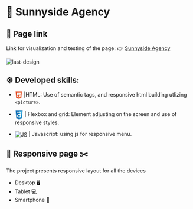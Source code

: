 # 🚀 Sunnyside Agency

<h2>🔗 Page link</h2>
<p>Link for visualization and testing of the page: 👉 <a href="https://marvin1423.github.io/sunnyside-agency/" target="_blank">Sunnyside Agency</a></p>

![last-design](./assets/videos/complete-project.gif)


 ## ⚙️ Developed skills:
  
- <img align="center" alt="HTML" height="20" width="20" src="https://raw.githubusercontent.com/devicons/devicon/master/icons/html5/html5-original.svg">  |HTML: Use of semantic tags, and responsive html building utlizing `<picture>`.

- <img align="center" alt="CSS" height="25" width="22" src="https://raw.githubusercontent.com/devicons/devicon/master/icons/css3/css3-original.svg"> | Flexbox and grid: Element adjusting on the screen and use of responsive styles.

- <img align="center" alt="JS" height="18" width="20" src="https://cdn.jsdelivr.net/gh/devicons/devicon/icons/javascript/javascript-original.svg" /> | Javascript: using js for responsive menu.



<h2>📐 Responsive page ✂️</h2>
<p>The project presents responsive layout for all the devices</p>
<ul>
    <li>Desktop 🖥️</li>
    <li>Tablet 💻</li>
    <li>Smartphone 📱</li>
</ul>


